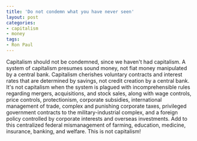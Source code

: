 ```yaml
---
title: 'Do not condemn what you have never seen'
layout: post
categories:
- capitalism
- money
tags:
- Ron Paul
---
```


Capitalism should not be condemned, since we haven't had capitalism. A system of capitalism presumes sound money, not fiat money manipulated by a central bank. Capitalism cherishes voluntary contracts and interest rates that are determined by savings, not credit creation by a central bank. It's not capitalism when the system is plagued with incomprehensible rules regarding mergers, acquisitions, and stock sales, along with wage controls, price controls, protectionism, corporate subsidies, international management of trade, complex and punishing corporate taxes, privileged government contracts to the military-industrial complex, and a foreign policy controlled by corporate interests and overseas investments. Add to this centralized federal mismanagement of farming, education, medicine, insurance, banking, and welfare. This is not capitalism!